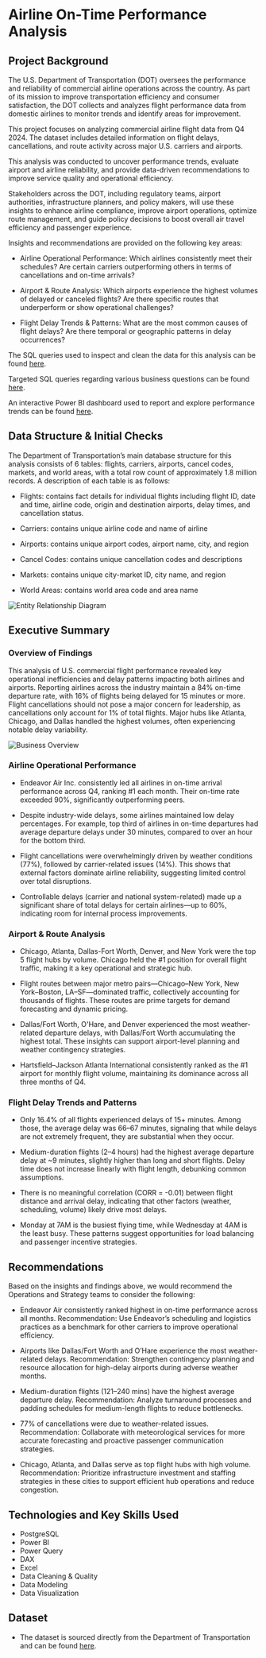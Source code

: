 # Airline On-Time Performance Analysis

## Project Background

The U.S. Department of Transportation (DOT) oversees the performance and reliability of commercial airline operations across the country. As part of its mission to improve transportation efficiency and consumer satisfaction, the DOT collects and analyzes flight performance data from domestic airlines to monitor trends and identify areas for improvement.

This project focuses on analyzing commercial airline flight data from Q4 2024. The dataset includes detailed information on flight delays, cancellations, and route activity across major U.S. carriers and airports.

This analysis was conducted to uncover performance trends, evaluate airport and airline reliability, and provide data-driven recommendations to improve service quality and operational efficiency.

Stakeholders across the DOT, including regulatory teams, airport authorities, infrastructure planners, and policy makers, will use these insights to enhance airline compliance, improve airport operations, optimize route management, and guide policy decisions to boost overall air travel efficiency and passenger experience.

Insights and recommendations are provided on the following key areas:

- Airline Operational Performance: Which airlines consistently meet their schedules? Are certain carriers outperforming others in terms of cancellations and on-time arrivals?

- Airport & Route Analysis: Which airports experience the highest volumes of delayed or canceled flights? Are there specific routes that underperform or show operational challenges?

- Flight Delay Trends & Patterns: What are the most common causes of flight delays? Are there temporal or geographic patterns in delay occurrences?

The SQL queries used to inspect and clean the data for this analysis can be found [here](Database%Design.sql).

Targeted SQL queries regarding various business questions can be found [here](Business%20Problems.sql).

An interactive Power BI dashboard used to report and explore performance trends can be found [here](Dashboard.pbix).

## Data Structure & Initial Checks

The Department of Transportation’s main database structure for this analysis consists of 6 tables: flights, carriers, airports, cancel codes, markets, and world areas, with a total row count of approximately 1.8 million records. A description of each table is as follows:

- Flights: contains fact details for individual flights including flight ID, date and time, airline code, origin and destination airports, delay times, and cancellation status.

- Carriers: contains unique airline code and name of airline

- Airports: contains unique airport codes, airport name, city, and region

- Cancel Codes: contains unique cancellation codes and descriptions

- Markets: contains unique city-market ID, city name, and region

- World Areas: contains world area code and area name

![Entity Relationship Diagram](Entity%20Relationship%20Diagram.png)

## Executive Summary

### Overview of Findings
This analysis of U.S. commercial flight performance revealed key operational inefficiencies and delay patterns impacting both airlines and airports. Reporting airlines across the industry maintain a 84% on-time departure rate, with 16% of flights being delayed for 15 minutes or more. Flight cancellations should not pose a major concern for leadership, as cancellations only account for 1% of total flights. Major hubs like Atlanta, Chicago, and Dallas handled the highest volumes, often experiencing notable delay variability.

![Business Overview](Dashboard%20Image.jpg)

### Airline Operational Performance

- Endeavor Air Inc. consistently led all airlines in on-time arrival performance across Q4, ranking #1 each month. Their on-time rate exceeded 90%, significantly outperforming peers.

- Despite industry-wide delays, some airlines maintained low delay percentages. For example, top third of airlines in on-time departures had average departure delays under 30 minutes, compared to over an hour for the bottom third.

- Flight cancellations were overwhelmingly driven by weather conditions (77%), followed by carrier-related issues (14%). This shows that external factors dominate airline reliability, suggesting limited control over total disruptions.

- Controllable delays (carrier and national system-related) made up a significant share of total delays for certain airlines—up to 60%, indicating room for internal process improvements.

### Airport & Route Analysis

- Chicago, Atlanta, Dallas-Fort Worth, Denver, and New York were the top 5 flight hubs by volume. Chicago held the #1 position for overall flight traffic, making it a key operational and strategic hub.

- Flight routes between major metro pairs—Chicago–New York, New York–Boston, LA–SF—dominated traffic, collectively accounting for thousands of flights. These routes are prime targets for demand forecasting and dynamic pricing.

- Dallas/Fort Worth, O'Hare, and Denver experienced the most weather-related departure delays, with Dallas/Fort Worth accumulating the highest total. These insights can support airport-level planning and weather contingency strategies.

- Hartsfield–Jackson Atlanta International consistently ranked as the #1 airport for monthly flight volume, maintaining its dominance across all three months of Q4.

### Flight Delay Trends and Patterns

- Only 16.4% of all flights experienced delays of 15+ minutes. Among those, the average delay was 66–67 minutes, signaling that while delays are not extremely frequent, they are substantial when they occur.

- Medium-duration flights (2–4 hours) had the highest average departure delay at ~9 minutes, slightly higher than long and short flights. Delay time does not increase linearly with flight length, debunking common assumptions.

- There is no meaningful correlation (CORR = -0.01) between flight distance and arrival delay, indicating that other factors (weather, scheduling, volume) likely drive most delays.

- Monday at 7AM is the busiest flying time, while Wednesday at 4AM is the least busy. These patterns suggest opportunities for load balancing and passenger incentive strategies.

## Recommendations

Based on the insights and findings above, we would recommend the Operations and Strategy teams to consider the following:

- Endeavor Air consistently ranked highest in on-time performance across all months.
Recommendation: Use Endeavor’s scheduling and logistics practices as a benchmark for other carriers to improve operational efficiency.

- Airports like Dallas/Fort Worth and O’Hare experience the most weather-related delays.
Recommendation: Strengthen contingency planning and resource allocation for high-delay airports during adverse weather months.

- Medium-duration flights (121–240 mins) have the highest average departure delay.
Recommendation: Analyze turnaround processes and padding schedules for medium-length flights to reduce bottlenecks.

- 77% of cancellations were due to weather-related issues.
Recommendation: Collaborate with meteorological services for more accurate forecasting and proactive passenger communication strategies.

- Chicago, Atlanta, and Dallas serve as top flight hubs with high volume.
Recommendation: Prioritize infrastructure investment and staffing strategies in these cities to support efficient hub operations and reduce congestion.

## Technologies and Key Skills Used

- PostgreSQL
- Power BI
- Power Query
- DAX
- Excel
- Data Cleaning & Quality
- Data Modeling
- Data Visualization

## Dataset

- The dataset is sourced directly from the Department of Transportation and can be found [here](https://www.transtats.bts.gov/Fields.asp?gnoyr_VQ=FGJ).
